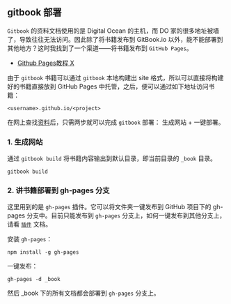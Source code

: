 ## gitbook 部署

`Gitbook` 的资料文档使用的是 Digital Ocean 的主机，而 DO 家的很多地址被墙了，导致往往无法访问。因此除了将书籍发布到 GitBook.io 以外，能不能部署到其他地方？这时我找到了一个渠道——将书籍发布到 `GitHub Pages`。

* [Github Pages教程 X](#)

由于 `gitbook` 书籍可以通过 `gitbook` 本地构建出 site 格式，所以可以直接将构建好的书籍直接放到 GitHub Pages 中托管，之后，便可以通过如下地址访问书籍：

`<username>.github.io/<project>`

在网上查找[资料](https://blog.csdn.net/simplehouse/article/details/78766513)后，只需两步就可以完成 `gitbook` 部署： 生成网站 + 一键部署。

### 1. 生成网站

通过 `gitbook build` 将书籍内容输出到默认目录，即当前目录的 `_book` 目录。

`gitbook build`

### 2. 讲书籍部署到 gh-pages 分支

这里用到的是 `gh-pages` 插件。它可以将文件夹一键发布到 GitHub 项目下的 gh-pages 分支中。目前只能发布到 `gh-pages` 分支上，如何一键发布到其他分支上，请看 [`插件`](https://github.com/tschaub/gh-pages) 文档。

安装 `gh-pages`：

`npm install -g gh-pages`

一键发布：

`gh-pages -d _book`

然后 _book 下的所有文档都会部署到 `gh-pages` 分支上。